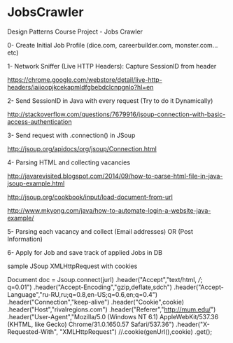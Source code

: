 # JobsCrawler
Design Patterns Course Project - Jobs Crawler

0- Create Initial Job Profile (dice.com, careerbuilder.com, monster.com... etc)

1- Network Sniffer (Live HTTP Headers): Capture SessionID from header

https://chrome.google.com/webstore/detail/live-http-headers/iaiioopjkcekapmldfgbebdclcnpgnlo?hl=en

2- Send SessionID in Java with every request (Try to do it Dynamically)

http://stackoverflow.com/questions/7679916/jsoup-connection-with-basic-access-authentication

3- Send request with .connection() in JSoup

http://jsoup.org/apidocs/org/jsoup/Connection.html

4- Parsing HTML and collecting vacancies

http://javarevisited.blogspot.com/2014/09/how-to-parse-html-file-in-java-jsoup-example.html

http://jsoup.org/cookbook/input/load-document-from-url

http://www.mkyong.com/java/how-to-automate-login-a-website-java-example/

5- Parsing each vacancy and collect (Email addresses) OR (Post Information)

6- Apply for Job and save track of applied Jobs in DB


sample JSoup XMLHttpRequest with cookies

Document doc = Jsoup.connect(jurl)
.header("Accept","text/html, */*; q=0.01")
.header("Accept-Encoding","gzip,deflate,sdch")
.header("Accept-Language","ru-RU,ru;q=0.8,en-US;q=0.6,en;q=0.4")
.header("Connection","keep-alive")
.header("Cookie",cookie)
.header("Host","rivalregions.com")
.header("Referer","http://mum.edu/")
.header("User-Agent","Mozilla/5.0 (Windows NT 6.1) AppleWebKit/537.36 (KHTML, like Gecko) Chrome/31.0.1650.57 Safari/537.36")
.header("X-Requested-With", "XMLHttpRequest")
//.cookie(genUrl(),cookie)
.get();

